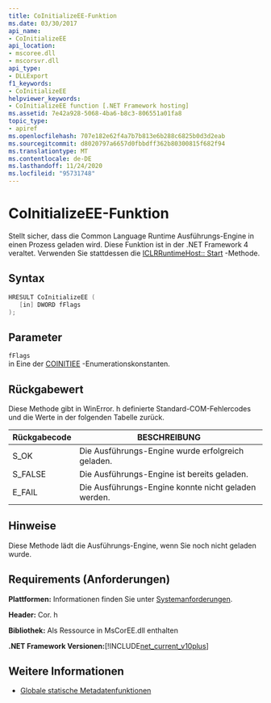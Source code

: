 ```yaml
---
title: CoInitializeEE-Funktion
ms.date: 03/30/2017
api_name:
- CoInitializeEE
api_location:
- mscoree.dll
- mscorsvr.dll
api_type:
- DLLExport
f1_keywords:
- CoInitializeEE
helpviewer_keywords:
- CoInitializeEE function [.NET Framework hosting]
ms.assetid: 7e42a928-5068-4ba6-b8c3-806551a01fa8
topic_type:
- apiref
ms.openlocfilehash: 707e182e62f4a7b7b813e6b288c6825b0d3d2eab
ms.sourcegitcommit: d8020797a6657d0fbbdff362b80300815f682f94
ms.translationtype: MT
ms.contentlocale: de-DE
ms.lasthandoff: 11/24/2020
ms.locfileid: "95731748"
---
```

# <a name="coinitializeee-function"></a>CoInitializeEE-Funktion

Stellt sicher, dass die Common Language Runtime Ausführungs-Engine in einen Prozess geladen wird. Diese Funktion ist in der .NET Framework 4 veraltet. Verwenden Sie stattdessen die [ICLRRuntimeHost:: Start](iclrruntimehost-start-method.md) -Methode.  
  
## <a name="syntax"></a>Syntax  
  
```cpp  
HRESULT CoInitializeEE (  
   [in] DWORD fFlags  
);  
```  
  
## <a name="parameters"></a>Parameter  

 `fFlags`  
 in Eine der [COINITIEE](../metadata/coinitiee-enumeration.md) -Enumerationskonstanten.  
  
## <a name="return-value"></a>Rückgabewert  

 Diese Methode gibt in WinError. h definierte Standard-COM-Fehlercodes und die Werte in der folgenden Tabelle zurück.  
  
|Rückgabecode|BESCHREIBUNG|  
|-----------------|-----------------|  
|S_OK|Die Ausführungs-Engine wurde erfolgreich geladen.|  
|S_FALSE|Die Ausführungs-Engine ist bereits geladen.|  
|E_FAIL|Die Ausführungs-Engine konnte nicht geladen werden.|  
  
## <a name="remarks"></a>Hinweise  

 Diese Methode lädt die Ausführungs-Engine, wenn Sie noch nicht geladen wurde.  
  
## <a name="requirements"></a>Requirements (Anforderungen)  

 **Plattformen:** Informationen finden Sie unter [Systemanforderungen](../../get-started/system-requirements.md).  
  
 **Header:** Cor. h  
  
 **Bibliothek:** Als Ressource in MsCorEE.dll enthalten  
  
 **.NET Framework Versionen:**[!INCLUDE[net_current_v10plus](../../../../includes/net-current-v10plus-md.md)]  
  
## <a name="see-also"></a>Weitere Informationen

- [Globale statische Metadatenfunktionen](../metadata/metadata-global-static-functions.md)
